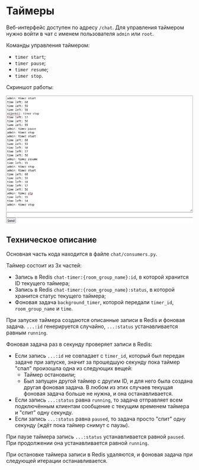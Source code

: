 # Таймеры

Веб-интерфейс доступен по адресу `/chat`. Для управления таймером нужно войти в чат с именем пользователя `admin` или `root`. 

Команды управления таймером:

- `timer start`;
- `timer pause`;
- `timer resume`;
- `timer stop`.

Скриншот работы:

![](screenshot.png)

## Техническое описание

Основная часть кода находится в файле `chat/consumers.py`.

Таймер состоит из 3х частей:

- Запись в Redis `chat-timer:{room_group_name}:id`, в которой хранится ID текущего таймера;
- Запись в Redis `chat-timer:{room_group_name}:status`, в которой хранится статус текущего таймера;
- Фоновая задача `background_timer`, которой передали `timer_id`, `room_group_name` и `time`.

При запуске таймера создаются описанные записи в Redis и фоновая задача. `...:id` генерируется случайно, `...:status` устанавливается равным `running`.

Фоновая задача раз в секунду проверяет записи в Redis:

- Если запись `...:id` не совпадает с `timer_id`, который был передан задаче при запуске, значит за прошедшую секунду пока таймер "спал" произошла одна из следующих вещей:
    - Таймер остановили;
    - Был запущен другой таймер с другим ID, и для него была создана другая фоновая задача.
  В любом из этих случаев текущая фоновая задача больше не нужна, и она останавливается.
- Если запись `...:status` равна `running`, то задача отправляет всем подключённым клиентам сообщение с текущим временем таймера и "спит" одну секунду.
- Если запись `...:status` равна `paused`, то задача просто "спит" одну секунду (ждёт пока таймер снимут с паузы).

При паузе таймера запись `...:status` устанавливается равной `paused`. При продолжении она устанавливается равной `running`.

При остановке таймера записи в Redis удаляются, и фоновая задача при следующей итерации останавливается.